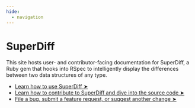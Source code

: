 ```yaml
---
hide:
  - navigation
---
```


# SuperDiff

This site hosts user- and contributor-facing documentation for SuperDiff,
a Ruby gem that hooks into RSpec
to intelligently display the differences between two data structures of any type.

- [Learn how to use SuperDiff ➤](./users/index.md)
- [Learn how to contribute to SuperDiff and dive into the source code ➤](./contributors/index.md)
- [File a bug, submit a feature request, or suggest another change ➤](https://github.com/splitwise/super_diff/issues)
